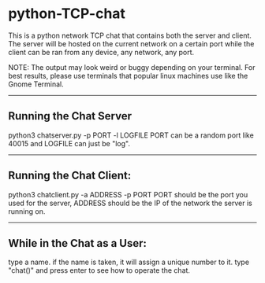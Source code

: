 # python-TCP-chat

This is a python network TCP chat that contains both the server and client.
The server will be hosted on the current network on a certain port while the client can be ran from any device, any network, any port.

NOTE: The output may look weird or buggy depending on your terminal. For best results, please use terminals that popular linux machines use like the Gnome Terminal.

---

## Running the Chat Server
python3 chatserver.py -p PORT -l LOGFILE
  PORT can be a random port like 40015 and LOGFILE can just be "log".
  
---

## Running the Chat Client:
python3 chatclient.py -a ADDRESS -p PORT
  PORT should be the port you used for the server, ADDRESS should be the IP of the network the server is running on.
  
---

## While in the Chat as a User:
type a name. if the name is taken, it will assign a unique number to it.
type "chat()" and press enter to see how to operate the chat.

